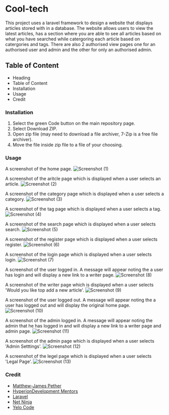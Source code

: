 # Cool-tech

This project uses a laravel framework to design a website that displays articles stored with in a database. The website allows users to view the latest articles, has a section where you are able to see all articles based on what you have searched while catergoring each article based on catergories and tags. There are also 2 authorised view pages one for an authorised user and admin and the other for only an authorised admin. 

## Table of Content
* Heading
* Table of Content
* Installation
* Usage
* Credit

### Installation
1. Select the green Code button on the main repository page.
1. Select Download ZIP.
1. Open zip file (may need to download a file archiver, 7-Zip is a free file archiver).
1. Move the file inside zip file to a file of your choosing.

### Usage
A screenshot of the home page.
![Screenshot (1)](../cool-tech/public/screenshots/Screenshot%20(1).png)

A screenshot of the aritcle page which is displayed when a user selects an article.
![Screenshot (2)](../cool-tech/public/screenshots/Screenshot%20(2).png)

A screenshot of the category page which is displayed when a user selects a category.
![Screenshot (3)](../cool-tech/public/screenshots/Screenshot%20(3).png)

A screenshot of the tag page which is displayed when a user selects a tag.
![Screenshot (4)](../cool-tech/public/screenshots/Screenshot%20(4).png)

A screenshot of the search page which is displayed when a user selects search.
![Screenshot (5)](../cool-tech/public/screenshots/Screenshot%20(5).png)

A screenshot of the register page which is displayed when a user selects register.
![Screenshot (6)](../cool-tech/public/screenshots/Screenshot%20(6).png)

A screenshot of the login page which is displayed when a user selects login.
![Screenshot (7)](../cool-tech/public/screenshots/Screenshot%20(7).png)

A screenshot of the user logged in. A message will appear noting the a user has login and will display a new link to a writer page.
![Screenshot (8)](../cool-tech/public/screenshots/Screenshot%20(8).png)

A screenshot of the writer page which is displayed when a user selects 'Would you like top add a new article'.
![Screenshot (9)](../cool-tech/public/screenshots/Screenshot%20(9).png)

A screenshot of the user logged out. A message will appear noting the a user has logged out and will display the original home page.
![Screenshot (10)](../cool-tech/public/screenshots/Screenshot%20(11).png)

A screenshot of the admin logged in. A message will appear noting the admin that he has logged in and will display a new link to a writer page and admin page.
![Screenshot (11)](../cool-tech/public/screenshots/Screenshot%20(12).png)

A screenshot of the admin page which is displayed when a user selects 'Admin Setttings'.
![Screenshot (12)](../cool-tech/public/screenshots/Screenshot%20(13).png)

A screenshot of the legel page which is displayed when a user selects 'Legal Page'.
![Screenshot (13)](../cool-tech/public/screenshots/Screenshot%20(13).png)

### Credit
* [Matthew-James Pether](https://www.linkedin.com/in/m-j-pether-150793301)
* [HyperionDevelopment Mentors](https://www.hyperiondev.com/)
* [Laravel](https://laravel.com/docs/5.8/blade)
* [Net Ninja](https://youtu.be/zckH4xalOns?si=wNx0EGhiPUyWLdKb)
* [Yelo Code](https://youtu.be/iniIUcAKuLA?si=4gzD2gTTU4Vh0T3P)
